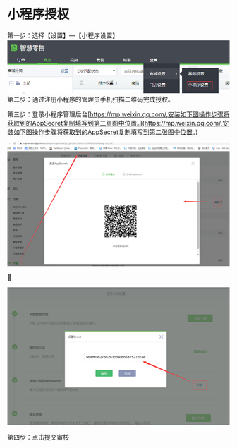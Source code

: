 # 小程序授权

第一步：选择【设置】—【小程序设置】![](/assets/import20208201747.png) 第二步：通过注册小程序的管理员手机扫描二维码完成授权。

第三步：登录小程序管理后台[https://mp.weixin.qq.com/,安装如下图操作步骤将获取到的AppSecret复制填写到第二张图中位置。](https://mp.weixin.qq.com/,安装如下图操作步骤将获取到的AppSecret复制填写到第二张图中位置。)

![](/assets/import20208201749.png)



![](/assets/import20208201750.png)

第四步：点击提交审核



